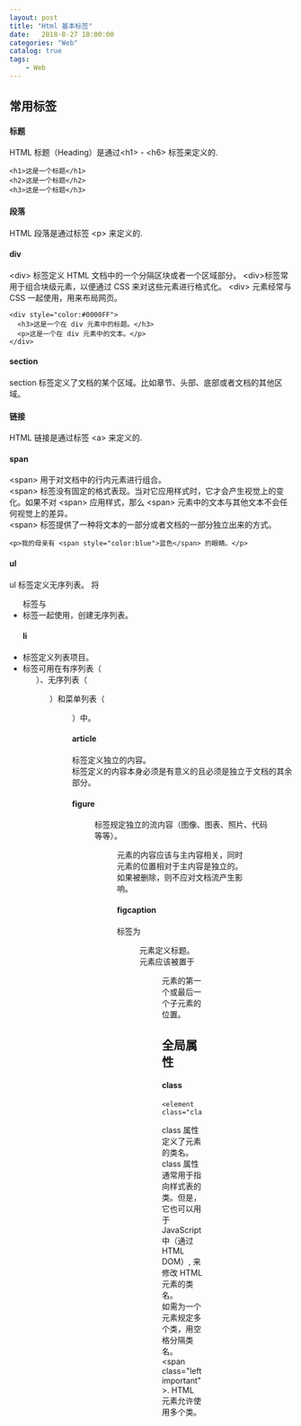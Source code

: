 ```yaml
---                      
layout: post                      
title: "Html 基本标签"                      
date:   2018-8-27 10:00:00                       
categories: "Web"                      
catalog: true                      
tags:                       
    - Web                      
---            
```

    
## 常用标签    
#### 标题
HTML 标题（Heading）是通过&lt;h1&gt; - &lt;h6&gt; 标签来定义的.

	<h1>这是一个标题</h1>
	<h2>这是一个标题</h2>
	<h3>这是一个标题</h3>
	
#### 段落

HTML 段落是通过标签 &lt;p&gt; 来定义的.

#### div

&lt;div&gt; 标签定义 HTML 文档中的一个分隔区块或者一个区域部分。 &lt;div&gt;标签常用于组合块级元素，以便通过 CSS 来对这些元素进行格式化。
&lt;div&gt; 元素经常与 CSS 一起使用，用来布局网页。

	<div style="color:#0000FF">
	  <h3>这是一个在 div 元素中的标题。</h3>
	  <p>这是一个在 div 元素中的文本。</p>
	</div>

#### section

section 标签定义了文档的某个区域。比如章节、头部、底部或者文档的其他区域。
	
#### 链接

HTML 链接是通过标签 &lt;a&gt; 来定义的.

#### span

&lt;span&gt; 用于对文档中的行内元素进行组合。  
&lt;span&gt; 标签没有固定的格式表现。当对它应用样式时，它才会产生视觉上的变化。如果不对 &lt;span&gt; 应用样式，那么 &lt;span&gt; 元素中的文本与其他文本不会任何视觉上的差异。  
&lt;span&gt; 标签提供了一种将文本的一部分或者文档的一部分独立出来的方式。  

	<p>我的母亲有 <span style="color:blue">蓝色</span> 的眼睛。</p>

#### ul
ul 标签定义无序列表。
将 <ul> 标签与 <li> 标签一起使用，创建无序列表。

#### li
<li> 标签定义列表项目。
<li> 标签可用在有序列表（<ol>）、无序列表（<ul>）和菜单列表（<menu>）中。
	
#### article
<article> 标签定义独立的内容。
<article> 标签定义的内容本身必须是有意义的且必须是独立于文档的其余部分。

#### figure

<figure> 标签规定独立的流内容（图像、图表、照片、代码等等）。
<figure> 元素的内容应该与主内容相关，同时元素的位置相对于主内容是独立的。如果被删除，则不应对文档流产生影响。

#### figcaption

<figcaption> 标签为 <figure> 元素定义标题。
<figcaption> 元素应该被置于 <figure> 元素的第一个或最后一个子元素的位置。

## 全局属性

#### class

	<element class="classname">
	
class 属性定义了元素的类名。 class 属性通常用于指向样式表的类。但是，它也可以用于 JavaScript 中（通过 HTML DOM）, 来修改 HTML 元素的类名。  
如需为一个元素规定多个类，用空格分隔类名。 &lt;span class="left important"&gt;. HTML 元素允许使用多个类。  
